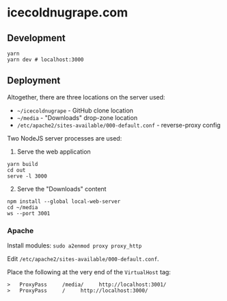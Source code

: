 # icecoldnugrape.com

## Development

```
yarn
yarn dev # localhost:3000
```

## Deployment

Altogether, there are three locations on the server used:

- `~/icecoldnugrape` - GitHub clone location
- `~/media` - "Downloads" drop-zone location
- `/etc/apache2/sites-available/000-default.conf` - reverse-proxy config

Two NodeJS server processes are used:

1. Serve the web application

```
yarn build
cd out
serve -l 3000
```

2. Serve the "Downloads" content

```
npm install --global local-web-server
cd ~/media
ws --port 3001
```

### Apache

Install modules:
`sudo a2enmod proxy proxy_http`

Edit `/etc/apache2/sites-available/000-default.conf`.

Place the following at the very end of the `VirtualHost` tag:

```
>   ProxyPass     /media/     http://localhost:3001/
>   ProxyPass     /     http://localhost:3000/
```

